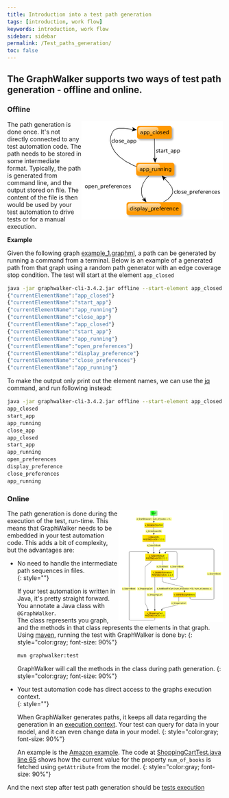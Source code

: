```yaml
---
title: Introduction into a test path generation
tags: [introduction, work flow]
keywords: introduction, work flow
sidebar: sidebar
permalink: /Test_paths_generation/
toc: false
---
```


## The GraphWalker supports two ways of test path generation - offline and online.

### Offline

<a download="example_1.graphml" href="/content/resources/example_1.graphml"><img src="/images/example_1.png" alt="Model" align="right"/></a>

The path generation is done once. It's not directly connected to any test automation code. The path needs to be stored in some intermediate format. Typically, the path is generated from command line, and the output stored on file. The content of the file is then would be used by your test automation to drive tests or for a manual execution.

**Example**

Given the following graph [example_1.graphml](/content/resources/example_1.graphml), a path can be generated by running a command from a terminal. Below is an example of a generated path from that graph using a random path generator with an edge coverage stop condition. The test will start at the element `app_closed`


```sh
java -jar graphwalker-cli-3.4.2.jar offline --start-element app_closed --model example_1.graphml "random(edge_coverage(100))"
{"currentElementName":"app_closed"}
{"currentElementName":"start_app"}
{"currentElementName":"app_running"}
{"currentElementName":"close_app"}
{"currentElementName":"app_closed"}
{"currentElementName":"start_app"}
{"currentElementName":"app_running"}
{"currentElementName":"open_preferences"}
{"currentElementName":"display_preference"}
{"currentElementName":"close_preferences"}
{"currentElementName":"app_running"}

```

To make the output only print out the element names, we can use the [jq](https://stedolan.github.io/jq/) command, and run following instead:

```sh
java -jar graphwalker-cli-3.4.2.jar offline --start-element app_closed --model example_1.graphml "random(edge_coverage(100))" | jq -r '.currentElementName'
app_closed
start_app
app_running
close_app
app_closed
start_app
app_running
open_preferences
display_preference
close_preferences
app_running

```

### Online

<a download="ShoppingCart.graphml" href="/content/resources/ShoppingCart.graphml"><img src="/images/amazonShoppingCart_small.png" alt="Model" align="right"/></a>

The path generation is done during the execution of the test, run-time. This means that GraphWalker needs to be embedded in your test automation code. This adds a bit of complexity, but the advantages are:

* No need to handle the intermediate path sequences in files.<br>{: style=""}

  If your test automation is written in Java, it's pretty straight forward. You annotate a Java class with `@GraphWalker`.<br>
  The class represents you graph, and the methods in that class represents the elements in that graph. Using [maven](https://maven.apache.org/), running the test with GraphWalker is done by:
  {: style="color:gray; font-size: 90%"}
  
  ```sh
  mvn graphwalker:test
  ```
  
  GraphWalker will call the methods in the class during path generation.
  {: style="color:gray; font-size: 90%"}
  
* Your test automation code has direct access to the graphs execution context.<br>{: style=""}

  When GraphWalker generates paths, it keeps all data regarding the generation in an [execution context](https://github.com/GraphWalker/graphwalker-project/blob/b604d282087db9776ebf9c4887a1224dcb642567/graphwalker-core/src/main/java/org/graphwalker/core/machine/ExecutionContext.java). Your test can query for data in your model, and it can even change data in your model.
  {: style="color:gray; font-size: 90%"}
  
  An example is the [Amazon example](https://github.com/GraphWalker/graphwalker-example/tree/master/java-amazon). The code at [ShoppingCartTest.java line 65](https://github.com/GraphWalker/graphwalker-example/blob/1c66dc315fd37ca362e66704d26f194bf3acc6bd/java-amazon/src/main/java/org/graphwalker/ShoppingCartTest.java#L65) shows how the current value for the property `num_of_books` is fetched using `getAttribute` from the model.
  {: style="color:gray; font-size: 90%"}
  
And the next step after test path generation should be [tests execution](/Tests_execution)